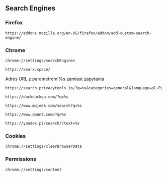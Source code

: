 ## Search Engines


### Firefox

```
https://addons.mozilla.org/en-US/firefox/addon/add-custom-search-engine/
```

### Chrome

```
chrome://settings/searchEngines
```
```
https://searx.space/
```

Adres URL z parametrem %s zamiast zapytania

```
https://search.privacytools.io/?q=%s&categories=general&language=pl-PL
```
```
https://duckduckgo.com/?q=%s
```
```
https://www.mojeek.com/search?q=%s
```
```
https://www.qwant.com/?q=%s
```
```
https://yandex.pl/search/?text=%s
```

### Cookies

```
chrome://settings/clearBrowserData
```

### Permissions

```
chrome://settings/content
```
